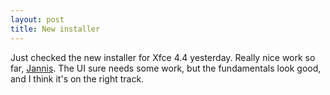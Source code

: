 ```yaml
---
layout: post
title: New installer
---
```


Just checked the new installer for Xfce 4.4 yesterday. Really nice work so far, <a href="http://dev.sten-net.de/">Jannis</a>. The UI sure needs some work, but the fundamentals look good, and I think it's on the right track.
